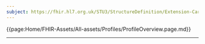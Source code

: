 ```yaml
---
subject: https://fhir.hl7.org.uk/STU3/StructureDefinition/Extension-CareConnect-OutcomeOfAttendance-1
---
```


{{page:Home/FHIR-Assets/All-assets/Profiles/ProfileOverview.page.md}}

---